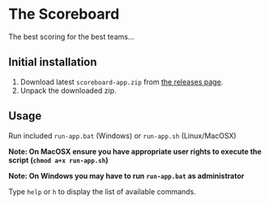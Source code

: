 # The Scoreboard

The best scoring for the best teams...

## Initial installation

1. Download latest `scoreboard-app.zip` from [the releases page](https://github.com/jlink-workshop/scoreboard/releases).
2. Unpack the downloaded zip.

## Usage

Run included `run-app.bat` (Windows) or `run-app.sh` (Linux/MacOSX)

**Note: On MacOSX ensure you have appropriate user rights to execute the script (`chmod a+x run-app.sh`)**

**Note: On Windows you may have to run `run-app.bat` as administrator**

Type `help` or `h` to display the list of available commands.
